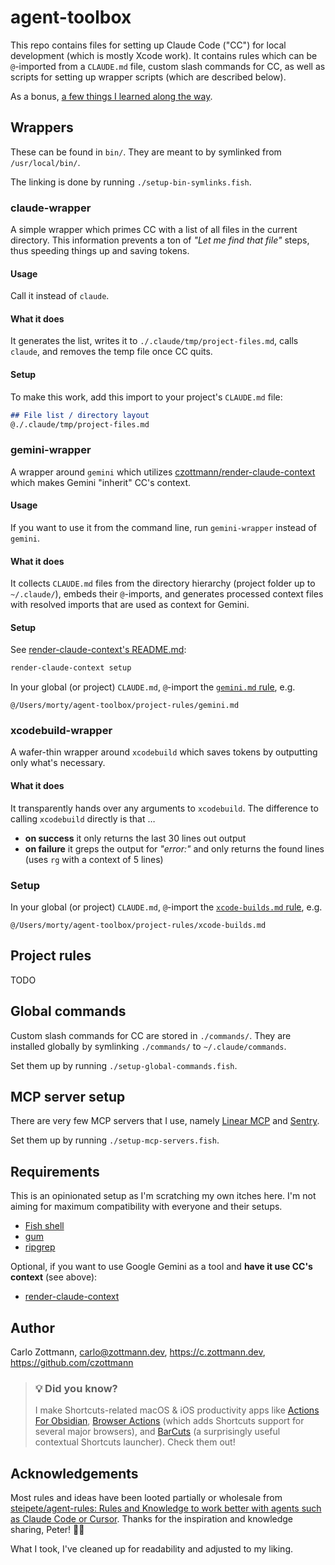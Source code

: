 # agent-toolbox

This repo contains files for setting up Claude Code ("CC") for local development (which is mostly Xcode work). It contains rules which can be `@`-imported from a `CLAUDE.md` file, custom slash commands for CC, as well as scripts for setting up wrapper scripts (which are described below).

As a bonus, [a few things I learned along the way](lessons.md).

## Wrappers

These can be found in `bin/`. They are meant to by symlinked from `/usr/local/bin/`.

The linking is done by running `./setup-bin-symlinks.fish`.

### claude-wrapper

A simple wrapper which primes CC with a list of all files in the current directory. This information prevents a ton of _"Let me find that file"_ steps, thus speeding things up and saving tokens.

#### Usage

Call it instead of `claude`.

#### What it does

It generates the list, writes it to `./.claude/tmp/project-files.md`, calls `claude`, and removes the temp file once CC quits.

#### Setup

To make this work, add this import to your project's `CLAUDE.md` file:

```markdown
## File list / directory layout
@./.claude/tmp/project-files.md
```


### gemini-wrapper

A wrapper around `gemini` which utilizes [czottmann/render-claude-context](https://github.com/czottmann/render-claude-context) which makes Gemini "inherit" CC's context.

#### Usage

If you want to use it from the command line, run `gemini-wrapper` instead of `gemini`.

#### What it does

It collects `CLAUDE.md` files from the directory hierarchy (project folder up to `~/.claude/`), embeds their `@`-imports, and generates processed context files with resolved imports that are used as context for Gemini.

#### Setup

See [render-claude-context's README.md](https://github.com/czottmann/render-claude-context?tab=readme-ov-file#example):

```bash
render-claude-context setup
```

In your global (or project) `CLAUDE.md`, `@`-import the [`gemini.md` rule](project-rules/gemini.md), e.g.

```
@/Users/morty/agent-toolbox/project-rules/gemini.md
```

### xcodebuild-wrapper

A wafer-thin wrapper around `xcodebuild` which saves tokens by outputting only what's necessary.

#### What it does

It transparently hands over any arguments to `xcodebuild`. The difference to calling `xcodebuild` directly is that …

- **on success** it only returns the last 30 lines out output
- **on failure** it greps the output for _"error:"_ and only returns the found lines (uses `rg` with a context of 5 lines)

### Setup

In your global (or project) `CLAUDE.md`, `@`-import the [`xcode-builds.md` rule](project-rules/xcode-builds.md), e.g.

```
@/Users/morty/agent-toolbox/project-rules/xcode-builds.md
```

## Project rules

TODO


## Global commands

Custom slash commands for CC are stored in `./commands/`. They are installed globally by symlinking `./commands/` to `~/.claude/commands`.

Set them up by running `./setup-global-commands.fish`.


## MCP server setup

There are very few MCP servers that I use, namely [Linear MCP](https://linear.app/changelog/2025-05-01-mcp) and [Sentry](https://docs.sentry.io/product/sentry-mcp/).

Set them up by running `./setup-mcp-servers.fish`.


## Requirements

This is an opinionated setup as I'm scratching my own itches here. I'm not aiming for maximum compatibility with everyone and their setups.

- [Fish shell](https://fishshell.com)
- [gum](https://github.com/charmbracelet/gum)
- [ripgrep](https://github.com/BurntSushi/ripgrep)

Optional, if you want to use Google Gemini as a tool and **have it use CC's context** (see above):

- [render-claude-context](https://github.com/czottmann/render-claude-context)


## Author

Carlo Zottmann, <carlo@zottmann.dev>, https://c.zottmann.dev, https://github.com/czottmann

> ### 💡 Did you know?
>
> I make Shortcuts-related macOS & iOS productivity apps like [Actions For Obsidian](https://actions.work/actions-for-obsidian), [Browser Actions](https://actions.work/browser-actions) (which adds Shortcuts support for several major browsers), and [BarCuts](https://actions.work/barcuts) (a surprisingly useful contextual Shortcuts launcher). Check them out!


## Acknowledgements

Most rules and ideas have been looted partially or wholesale from [steipete/agent-rules: Rules and Knowledge to work better with agents such as Claude Code or Cursor](https://github.com/steipete/agent-rules). Thanks for the inspiration and knowledge sharing, Peter! 🙏🏼

What I took, I've cleaned up for readability and adjusted to my liking.
